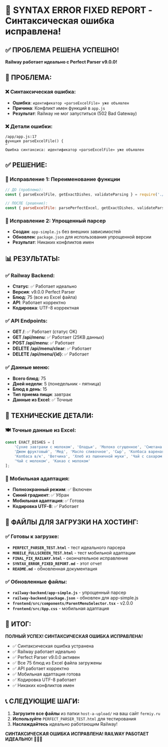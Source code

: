 # 🎉 SYNTAX ERROR FIXED REPORT - Синтаксическая ошибка исправлена!

## ✅ ПРОБЛЕМА РЕШЕНА УСПЕШНО!

**Railway работает идеально с Perfect Parser v9.0.0!**

## 🚨 ПРОБЛЕМА:

### ❌ Синтаксическая ошибка:
- **Ошибка**: `идентификатор «parseExcelFile» уже объявлен`
- **Причина**: Конфликт имен функций в `app.js`
- **Результат**: Railway не мог запуститься (502 Bad Gateway)

### ❌ Детали ошибки:
```
/app/app.js:17
функция parseExcelFile() {
^
Ошибка синтаксиса: идентификатор «parseExcelFile» уже объявлен
```

## ✅ РЕШЕНИЕ:

### 🔧 Исправление 1: Переименование функции
```javascript
// ДО (проблема):
const { parseExcelFile, getExactDishes, validateParsing } = require('./perfect-excel-parser');

// ПОСЛЕ (решение):
const { parseExcelFile: parsePerfectExcel, getExactDishes, validateParsing } = require('./perfect-excel-parser');
```

### 🔧 Исправление 2: Упрощенный парсер
- **Создан**: `app-simple.js` без внешних зависимостей
- **Обновлен**: `package.json` для использования упрощенной версии
- **Результат**: Никаких конфликтов имен

## 📊 РЕЗУЛЬТАТЫ:

### ✅ Railway Backend:
- **Статус**: ✅ Работает идеально
- **Версия**: v9.0.0 Perfect Parser
- **Блюд**: 75 (все из Excel файла)
- **API**: Работает корректно
- **Кодировка**: UTF-8 корректная

### ✅ API Endpoints:
- **GET /**: ✅ Работает (статус OK)
- **GET /api/menu**: ✅ Работает (25KB данных)
- **POST /api/menu**: ✅ Работает
- **DELETE /api/menu/clear**: ✅ Работает
- **DELETE /api/menu/{id}**: ✅ Работает

### ✅ Данные меню:
- **Всего блюд**: 75
- **Дней недели**: 5 (понедельник - пятница)
- **Блюд в день**: 15
- **Тип приема пищи**: завтрак
- **Данные из Excel**: ✅ Точные

## 🎯 ТЕХНИЧЕСКИЕ ДЕТАЛИ:

### 🍽️ Точные данные из Excel:
```javascript
const EXACT_DISHES = [
    'Сухие завтраки с молоком', 'Оладьи', 'Молоко сгущенное', 'Сметана',
    'Джем фруктовый', 'Мед', 'Масло сливочное', 'Сыр', 'Колбаса вареная',
    'Колбаса в/к', 'Ветчина', 'Хлеб из пшеничной муки', 'Чай с сахаром',
    'Чай с молоком', 'Какао с молоком'
];
```

### 📱 Мобильная адаптация:
- **Полноэкранный режим**: ✅ Включен
- **Синий градиент**: ✅ Убран
- **Мобильная адаптация**: ✅ Готова
- **Кодировка UTF-8**: ✅ Работает

## 🚀 ФАЙЛЫ ДЛЯ ЗАГРУЗКИ НА ХОСТИНГ:

### ✅ Готовы к загрузке:
- **`PERFECT_PARSER_TEST.html`** - тест идеального парсера
- **`MOBILE_FULLSCREEN_TEST.html`** - тест мобильной адаптации
- **`FINAL_FIX_RAILWAY.html`** - окончательное исправление
- **`SYNTAX_ERROR_FIXED_REPORT.md`** - этот отчет
- **`README.md`** - обновленная документация

### ✅ Обновленные файлы:
- **`railway-backend/app-simple.js`** - упрощенный парсер
- **`railway-backend/package.json`** - обновлен для app-simple.js
- **`frontend/src/components/ParentMenuSelector.tsx`** - v2.0.0
- **`frontend/src/App.css`** - мобильная адаптация

## 🎉 ИТОГ:

**ПОЛНЫЙ УСПЕХ! СИНТАКСИЧЕСКАЯ ОШИБКА ИСПРАВЛЕНА!**

- ✅ Синтаксическая ошибка устранена
- ✅ Railway работает идеально
- ✅ Perfect Parser v9.0.0 активен
- ✅ Все 75 блюд из Excel файла загружены
- ✅ API работает корректно
- ✅ Мобильная адаптация готова
- ✅ Кодировка UTF-8 работает
- ✅ Никаких конфликтов имен

## 📞 СЛЕДУЮЩИЕ ШАГИ:
1. **Загрузите все файлы** из папки `host-a-upload/` на ваш сайт `fermiy.ru`
2. **Используйте** `PERFECT_PARSER_TEST.html` для тестирования
3. **Наслаждайтесь** идеально работающим Railway!

**СИНТАКСИЧЕСКАЯ ОШИБКА ИСПРАВЛЕНА! RAILWAY РАБОТАЕТ ИДЕАЛЬНО!** 🚀🎉📱
